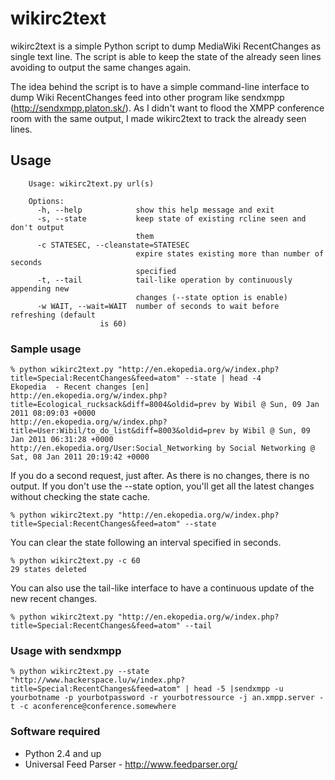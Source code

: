 wikirc2text
===========

wikirc2text is a simple Python script to dump MediaWiki
RecentChanges as single text line. The script is able to
keep the state of the already seen lines avoiding to
output the same changes again.

The idea behind the script is to have a simple command-line
interface to dump Wiki RecentChanges feed into other program
like sendxmpp (http://sendxmpp.platon.sk/). As I didn't
want to flood the XMPP conference room with the same output,
I made wikirc2text to track the already seen lines.

Usage
-----

        Usage: wikirc2text.py url(s)

        Options:
          -h, --help            show this help message and exit
          -s, --state           keep state of existing rcline seen and don't output
                                them
          -c STATESEC, --cleanstate=STATESEC
                                expire states existing more than number of seconds
                                specified
          -t, --tail            tail-like operation by continuously appending new
                                changes (--state option is enable)
          -w WAIT, --wait=WAIT  number of seconds to wait before refreshing (default
                        is 60)

### Sample usage


    % python wikirc2text.py "http://en.ekopedia.org/w/index.php?title=Special:RecentChanges&feed=atom" --state | head -4
    Ekopedia  - Recent changes [en]
    http://en.ekopedia.org/w/index.php?title=Ecological_rucksack&diff=8004&oldid=prev by Wibil @ Sun, 09 Jan 2011 08:09:03 +0000
    http://en.ekopedia.org/w/index.php?title=User:Wibil/to_do_list&diff=8003&oldid=prev by Wibil @ Sun, 09 Jan 2011 06:31:28 +0000
    http://en.ekopedia.org/User:Social_Networking by Social Networking @ Sat, 08 Jan 2011 20:19:42 +0000

If you do a second request, just after. As there is no changes, there is no output.
If you don't use the --state option, you'll get all the latest changes without checking
the state cache.

    % python wikirc2text.py "http://en.ekopedia.org/w/index.php?title=Special:RecentChanges&feed=atom" --state

You can clear the state following an interval specified in seconds.
   
    % python wikirc2text.py -c 60
    29 states deleted

You can also use the tail-like interface to have a continuous update of the new recent changes.

    % python wikirc2text.py "http://en.ekopedia.org/w/index.php?title=Special:RecentChanges&feed=atom" --tail

### Usage with sendxmpp

    % python wikirc2text.py --state "http://www.hackerspace.lu/w/index.php?title=Special:RecentChanges&feed=atom" | head -5 |sendxmpp -u yourbotname -p yourbotpassword -r yourbotressource -j an.xmpp.server -t -c aconference@conference.somewhere

### Software required

* Python 2.4 and up
* Universal Feed Parser - http://www.feedparser.org/

